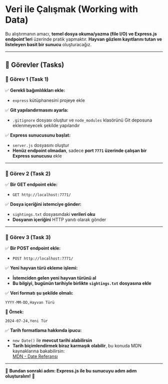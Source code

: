 # **Veri ile Çalışmak (Working with Data)**  

Bu alıştırmanın amacı, **temel dosya okuma/yazma (file I/O) ve Express.js endpoint’leri** üzerinde pratik yapmaktır. **Hayvan gözlem kayıtlarını tutan ve listeleyen basit bir sunucu** oluşturacağız.  

---

## **📌 Görevler (Tasks)**  

### **📌 Görev 1 (Task 1)**  

✅ **Gerekli bağımlılıkları ekle:**  
- `express` kütüphanesini projeye ekle  

✅ **Git yapılandırmasını ayarla:**  
- `.gitignore` dosyası oluştur ve `node_modules` klasörünü Git deposuna eklenmeyecek şekilde yapılandır  

✅ **Express sunucusunu başlat:**  
- `server.js` dosyasını oluştur  
- **Henüz endpoint olmadan**, sadece **port `7771` üzerinde çalışan bir Express sunucusu** ekle  

---

### **📌 Görev 2 (Task 2)**  

✅ **Bir GET endpoint ekle:**  
- `GET http://localhost:7771/`  

✅ **Dosya içeriğini istemciye gönder:**  
- `sightings.txt` dosyasındaki **verileri oku**  
- **Dosyanın içeriğini** HTTP yanıtı olarak gönder  

---

### **📌 Görev 3 (Task 3)**  

✅ **Bir POST endpoint ekle:**  
- `POST http://localhost:7771/`  

✅ **Yeni hayvan türü ekleme işlemi:**  
- **İstemciden gelen yeni hayvan türünü al**  
- **Bu bilgiyi, bugünün tarihiyle birlikte `sightings.txt` dosyasına ekle**  

✅ **Veri formatı şu şekilde olmalı:**  
```text
YYYY-MM-DD,Hayvan Türü
```
**📌 Örnek:**  
```text
2024-07-24,Yeni Tür
```

✅ **Tarih formatlama hakkında ipucu:**  
- `new Date()` ile **mevcut tarihi alabilirsin**  
- **Tarih biçimlendirmek biraz karmaşık olabilir**, bu konuda MDN kaynaklarına bakabilirsin:  
  [MDN - Date Referansı](https://developer.mozilla.org/en-US/docs/Web/JavaScript/Reference/Global_Objects/Date)  

---

🚀 **Bundan sonraki adım: Express.js ile bu sunucuyu adım adım oluşturalım!** 🎯